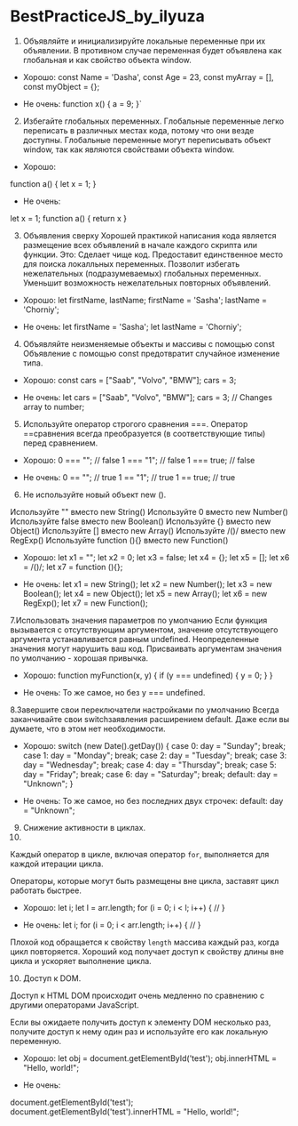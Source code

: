 # BestPracticeJS_by_ilyuza

1. Объявляйте и инициализируйте локальные переменные при их объявлении.
В противном случае переменная будет объявлена как глобальная и как свойство объекта window.

+ Хорошо:
const Name = 'Dasha',
const Age  = 23,
const myArray = [],
const myObject = {};

- Не очень:
function x() {
  a = 9;
}`

2. Избегайте глобальных переменных.
Глобальные переменные легко переписать в различных местах кода, потому что они везде доступны.
Глобальные переменные могут переписывать объект window, так как являются свойствами объекта window.

+ Хорошо:

function a() {
  let x = 1;
}

- Не очень:

let x = 1;
function a() {
  return x
}


3. Объявления сверху
Хорошей практикой написания кода является размещение всех объявлений в начале каждого скрипта или функции.
Это:
Сделает чище код.
Предоставит единственное место для поиска локалльных переменных.
Позволит избегать нежелательных (подразумеваемых) глобальных переменных.
Уменьшит возможность нежелательных повторных объявлений.

+ Хорошо:
let firstName, lastName;
firstName = 'Sasha';
lastName = 'Chorniy';

- Не очень:
let firstName = 'Sasha';
let lastName = 'Chorniy';

4. Объявляйте неизменяемые объекты и массивы с помощью const
Объявление с помощью const предотвратит случайное изменение типа.
+ Хорошо:
const cars = ["Saab", "Volvo", "BMW"];
cars = 3; 

- Не очень:
let cars = ["Saab", "Volvo", "BMW"];
cars = 3;    // Changes array to number;

5. Используйте оператор строгого сравнения ===.
Оператор ==сравнения всегда преобразуется (в соответствующие типы) перед сравнением.

+ Хорошо:
0 === "";       // false
1 === "1";      // false
1 === true;     // false

- Не очень:
0 == "";        // true
1 == "1";       // true
1 == true;      // true

6. Не используйте новый объект new ().

Используйте "" вместо new String()
Используйте 0 вместо new Number()
Используйте false вместо new Boolean()
Используйте {} вместо new Object()
Используйте [] вместо new Array()
Используйте /()/ вместо new RegExp()
Используйте function (){} вместо new Function()

+ Хорошо:
let x1 = "";
let x2 = 0;
let x3 = false;
let x4 = {};
let x5 = [];
let x6 = /()/;
let x7 = function (){};

- Не очень:
let x1 = new String();
let x2 = new Number();
let x3 = new Boolean();
let x4 = new Object();
let x5 = new Array();
let x6 = new RegExp();
let x7 = new Function();

7.Использовать значения параметров по умолчанию
Если функция вызывается с отсутствующим аргументом, значение отсутствующего аргумента устанавливается равным undefined.
Неопределенные значения могут нарушить ваш код. Присваивать аргументам значения по умолчанию - хорошая привычка.

+ Хорошо:
function myFunction(x, y) {
  if (y === undefined) {
    y = 0;
  }
}

- Не очень:
То же самое, но без y === undefined.

8.Завершите свои переключатели настройками по умолчанию
Всегда заканчивайте свои switchзаявления расширением default. Даже если вы думаете, что в этом нет необходимости.

+ Хорошо:
switch (new Date().getDay()) {
  case 0:
    day = "Sunday";
    break;
  case 1:
    day = "Monday";
    break;
  case 2:
    day = "Tuesday";
    break;
  case 3:
    day = "Wednesday";
    break;
  case 4:
    day = "Thursday";
    break;
  case 5:
    day = "Friday";
    break;
  case 6:
    day = "Saturday";
    break;
  default:
    day = "Unknown";
}

- Не очень:
То же самое, но без последних двух строчек:
 default:
    day = "Unknown";
    
9. Снижение активности в циклах.
10. 
Каждый оператор в цикле, включая оператор `for`, выполняется для каждой итерации цикла.

Операторы, которые могут быть размещены вне цикла, заставят цикл работать быстрее.
+ Хорошо:
let i;
let l = arr.length;
for (i = 0; i < l; i++) {
//
}

- Не очень:
let i;
for (i = 0; i < arr.length; i++) {
//
}

Плохой код обращается к свойству `length` массива каждый раз, когда цикл повторяется.
Хороший код получает доступ к свойству длины вне цикла и ускоряет выполнение цикла.

10.  Доступ к DOM.

Доступ к HTML DOM происходит очень медленно по сравнению с другими 
операторами JavaScript.

Если вы ожидаете получить доступ к элементу DOM несколько раз, 
получите доступ к нему один раз и используйте его как локальную переменную.

+ Хорошо:
let obj = document.getElementById('test');
obj.innerHTML = "Hello, world!";

- Не очень:

document.getElementById('test');
document.getElementById('test').innerHTML = "Hello, world!";




